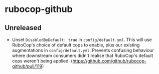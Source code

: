 # rubocop-github

## Unreleased

- Unset `DisabledByDefault: true` in `config/default.yml`. This will use RuboCop's choice of default cops to enable, plus our existing augmentations in `config/default.yml`. Prevents confusing behaviour where downstream consumers didn't realise that RuboCop's default cops weren't being applied. (https://github.com/github/rubocop-github/pull/119)
